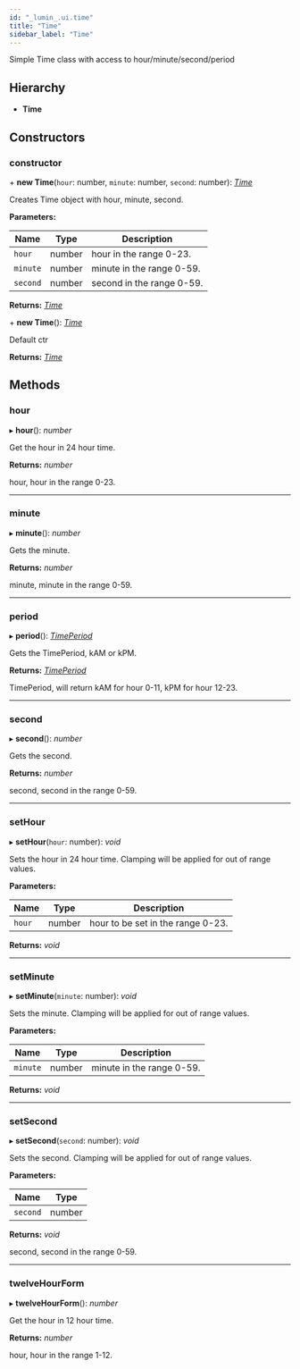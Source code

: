 ```yaml
---
id: "_lumin_.ui.time"
title: "Time"
sidebar_label: "Time"
---
```


Simple Time class with access to hour/minute/second/period

## Hierarchy

* **Time**

## Constructors

###  constructor

\+ **new Time**(`hour`: number, `minute`: number, `second`: number): *[Time](_lumin_.ui.time.md)*

Creates Time object with hour, minute, second.

**Parameters:**

Name | Type | Description |
------ | ------ | ------ |
`hour` | number | hour in the range 0-23. |
`minute` | number | minute in the range 0-59. |
`second` | number | second in the range 0-59.  |

**Returns:** *[Time](_lumin_.ui.time.md)*

\+ **new Time**(): *[Time](_lumin_.ui.time.md)*

Default ctr

**Returns:** *[Time](_lumin_.ui.time.md)*

## Methods

###  hour

▸ **hour**(): *number*

Get the hour in 24 hour time.

**Returns:** *number*

hour, hour in the range 0-23.

___

###  minute

▸ **minute**(): *number*

Gets the minute.

**Returns:** *number*

minute, minute in the range 0-59.

___

###  period

▸ **period**(): *[TimePeriod](../enums/_lumin_.ui.timeperiod.md)*

Gets the TimePeriod, kAM or kPM.

**Returns:** *[TimePeriod](../enums/_lumin_.ui.timeperiod.md)*

TimePeriod, will return kAM for hour 0-11, kPM for hour 12-23.

___

###  second

▸ **second**(): *number*

Gets the second.

**Returns:** *number*

second, second in the range 0-59.

___

###  setHour

▸ **setHour**(`hour`: number): *void*

Sets the hour in 24 hour time. Clamping will be applied for out of range values.

**Parameters:**

Name | Type | Description |
------ | ------ | ------ |
`hour` | number | hour to be set in the range 0-23.   |

**Returns:** *void*

___

###  setMinute

▸ **setMinute**(`minute`: number): *void*

Sets the minute. Clamping will be applied for out of range values.

**Parameters:**

Name | Type | Description |
------ | ------ | ------ |
`minute` | number | minute in the range 0-59.   |

**Returns:** *void*

___

###  setSecond

▸ **setSecond**(`second`: number): *void*

Sets the second. Clamping will be applied for out of range values.

**Parameters:**

Name | Type |
------ | ------ |
`second` | number |

**Returns:** *void*

second, second in the range 0-59.

___

###  twelveHourForm

▸ **twelveHourForm**(): *number*

Get the hour in 12 hour time.

**Returns:** *number*

hour, hour in the range 1-12.
